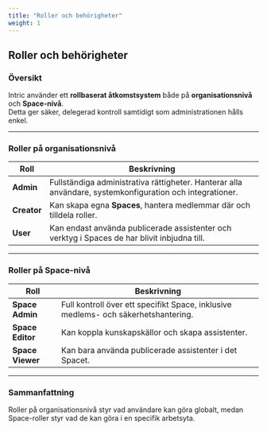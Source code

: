 ```yaml
---
title: "Roller och behörigheter"
weight: 1
---
```


## Roller och behörigheter

### Översikt
Intric använder ett **rollbaserat åtkomstsystem** både på **organisationsnivå** och **Space-nivå**.  
Detta ger säker, delegerad kontroll samtidigt som administrationen hålls enkel.

---

### Roller på organisationsnivå

| Roll | Beskrivning |
|------|--------------|
| **Admin** | Fullständiga administrativa rättigheter. Hanterar alla användare, systemkonfiguration och integrationer. |
| **Creator** | Kan skapa egna **Spaces**, hantera medlemmar där och tilldela roller. |
| **User** | Kan endast använda publicerade assistenter och verktyg i Spaces de har blivit inbjudna till. |

---

### Roller på Space-nivå

| Roll | Beskrivning |
|------|--------------|
| **Space Admin** | Full kontroll över ett specifikt Space, inklusive medlems- och säkerhetshantering. |
| **Space Editor** | Kan koppla kunskapskällor och skapa assistenter. |
| **Space Viewer** | Kan bara använda publicerade assistenter i det Spacet. |

---

### Sammanfattning
Roller på organisationsnivå styr vad användare kan göra globalt, medan Space-roller styr vad de kan göra i en specifik arbetsyta.

